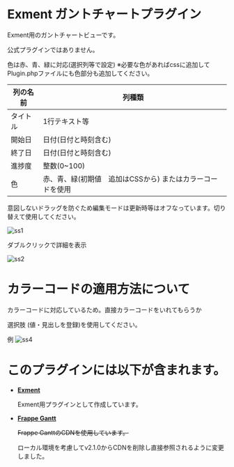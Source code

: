 # Exment ガントチャートプラグイン
Exment用のガントチャートビューです。

公式プラグインではありません。

色は赤、青、緑に対応(選択列等で設定)
※必要な色があればcssに追加してPlugin.phpファイルにも色部分も追加してください。

| 列の名前 | 列種類 |
| --- | --- |
| タイトル | 1行テキスト等 |
| 開始日 | 日付(日付と時刻含む) |
| 終了日 | 日付(日付と時刻含む) | 
| 進捗度 | 整数(0~100) |
| 色 | 赤、青、緑(初期値　追加はCSSから) またはカラーコードを使用|

意図しないドラッグを防ぐため編集モードは更新時等はオフなっています。切り替えて使用してください。

![ss1](https://github.com/user-attachments/assets/9234e509-3fd6-42fd-a4a2-93023174e1b9)

ダブルクリックで詳細を表示

![ss2](https://github.com/user-attachments/assets/09bdd8cf-05f8-4a83-a816-7a2c2b2ba869)

# カラーコードの適用方法について
カラーコードに対応しているため。直接カラーコードをいれてもらうか

選択肢 (値・見出しを登録)を使用してください。

例
![ss4](https://github.com/user-attachments/assets/7483be7d-7cba-4cbd-9580-1f00d5552284)


# このプラグインには以下が含まれます。
- **[Exment](https://github.com/exceedone/exment)**

  Exment用プラグインとして作成しています。

- **[Frappe Gantt](https://github.com/frappe/gantt)**

  ~~Frappe GanttのCDNを使用しています。~~
  
  ローカル環境を考慮してv2.1.0からCDNを削除し直接参照されるように変更しました。

